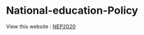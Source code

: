 # National-education-Policy
View this website : [NEP2020](https://national-education-polic-6847d.web.app/)

